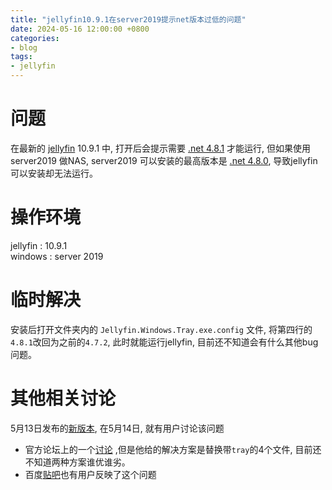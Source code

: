 ```yaml
---
title: "jellyfin10.9.1在server2019提示net版本过低的问题"
date: 2024-05-16 12:00:00 +0800
categories:
- blog
tags: 
- jellyfin
---
```


# 问题
在最新的 [jellyfin](https://repo.jellyfin.org/)  10.9.1 中, 打开后会提示需要 [.net 4.8.1](https://dotnet.microsoft.com/zh-cn/download/dotnet-framework/net481) 才能运行, 但如果使用 server2019 做NAS, server2019 可以安装的最高版本是 [.net 4.8.0](https://dotnet.microsoft.com/zh-cn/download/dotnet-framework/net48),  导致jellyfin可以安装却无法运行。

# 操作环境
jellyfin : 10.9.1  
windows : server 2019
# 临时解决
安装后打开文件夹内的 `Jellyfin.Windows.Tray.exe.config` 文件, 将第四行的`4.8.1`改回为之前的`4.7.2`, 此时就能运行jellyfin, 目前还不知道会有什么其他bug问题。

# 其他相关讨论
5月13日发布的[新版本](https://github.com/jellyfin/jellyfin/releases/tag/v10.9.1), 在5月14日, 就有用户讨论该问题  
- 官方论坛上的一个[讨论](https://forum.jellyfin.org/t-solved-strange-choice-for-10-9-1-making-it-non-functional-in-win-server-2019?highlight=4.8.1) ,但是他给的解决方案是替换带`tray`的4个文件, 目前还不知道两种方案谁优谁劣。  
- 百度[贴吧](https://tieba.baidu.com/p/9016646307)也有用户反映了这个问题
